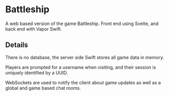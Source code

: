 # Battleship

A web based version of the game Battleship. Front end using Svelte, and back end with Vapor Swift.

## Details

There is no database, the server side Swift stores all game data in memory.

Players are prompted for a username when visiting, and their session is uniquely identified by a UUID.

WebSockets are used to notify the client about game updates as well as a global and game based chat rooms.
